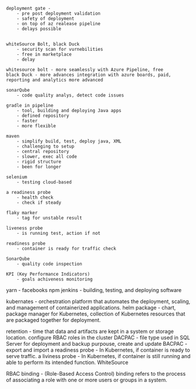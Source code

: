     deployment gate -
        - pre post deployment validation
        - safety of deployment
        - on top of az realease pipeline
        - delays possible


    whiteSource Bolt, black Duck
        - security scan for vurnebilities
        - free in marketplace
        - delay 

    whitesource bolt - more seamlessly with Azure Pipeline, free
    black Duck - more advances integration with azure boards, paid, reporting and analytics more advanced  
    
    sonarQube
        - code quality analys, detect code issues
    
    gradle in pipeline
        - tool, building and deploying Java apps
        - defined repository
        - faster
        - more flexible

    maven
        - simplify build, test, deploy java, XML
        - challenging to setup
        - central repository
        - slower, exec all code 
        - rigid structure 
        - been for longer

    selenium
        - testing cloud-based

    a readiness probe
        - health check
        - check if steady 

    flaky marker
        - tag for unstable result 

    liveness probe
        - is running test, action if not 

    readiness probe
        - container is ready for traffic check 

    SonarQube
        - quality code inspection

    KPI (Key Performance Indicators)
        - goals achiveness monitoring


yarn - facebooks npm 
jenkins - building, testing, and deploying software

kubernates - orchestration platform that automates the deployment, scaling, and management of containerized applications.
helm package - chart,  package manager for Kubernetes,  collection of Kubernetes resources that are packaged together for deployment.

retention -  time that data and artifacts are kept in a system or storage location. 
configure RBAC roles in the cluster
DACPAC - file type used in SQL Server for deployment and backup purpouse, create and update 
BACPAC - export and import 
a readiness probe - In Kubernetes, if container is ready to serve traffic.
a liviness probe - In Kubernetes, if container is still running and able to perform its intended function.
     WhiteSource 
     
     

RBAC binding - (Role-Based Access Control) binding refers to the process of associating a role with one or more users or groups in a system.
